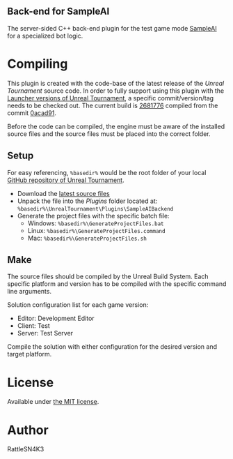 Back-end for SampleAI
---
The server-sided C++ back-end plugin for the test game mode [SampleAI](https://github.com/RattleSN4K3/SampleAI) for a specialized bot logic.

# Compiling

This plugin is created with the code-base of the latest release of the _Unreal Tournament_ source code. In order to fully support using this plugin with the [Launcher versions of Unreal Tournament](https://www.unrealtournament.com/download), a specific commit/version/tag needs to be checked out. The current build is [2681776](https://wiki.unrealengine.com/Version_Notes_2015_09_08) compiled from the commit [0acad91](https://github.com/EpicGames/UnrealTournament/tree/0acad91).

Before the code can be compiled, the engine must be aware of the installed source files and the source files must be placed into the correct folder.

## Setup

For easy referencing, `%basedir%` would be the root folder of your local [GitHub repository of Unreal Tournament](https://github.com/EpicGames/UnrealTournament).

- Download the [latest source files](/../../archive/master.zip)
- Unpack the file into the *Plugins* folder located at:  
  `%basedir%\UnrealTournament\Plugins\SampleAIBackend`
- Generate the project files with the specific batch file:  
  - Windows: `%basedir%\GenerateProjectFiles.bat`
  - Linux: `%basedir%\GenerateProjectFiles.command`
  - Mac: `%basedir%\GenerateProjectFiles.sh`

## Make

The source files should be compiled by the Unreal Build System. Each specific platform and version has to be compiled with the specific command line arguments.

Solution configuration list for each game version:
- Editor: Development Editor
- Client: Test
- Server: Test Server

Compile the solution with either configuration for the desired version and target platform.

# License
Available under [the MIT license](http://opensource.org/licenses/mit-license.php).

# Author
RattleSN4K3
